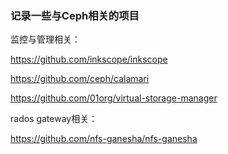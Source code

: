 ### 记录一些与Ceph相关的项目

监控与管理相关：

https://github.com/inkscope/inkscope

https://github.com/ceph/calamari

https://github.com/01org/virtual-storage-manager

rados gateway相关：

https://github.com/nfs-ganesha/nfs-ganesha

